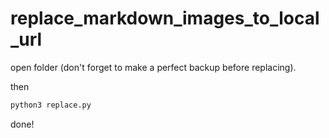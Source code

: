 # replace_markdown_images_to_local_url

open folder (don't forget to make a perfect backup before replacing).

then

```sh
python3 replace.py
```

done!